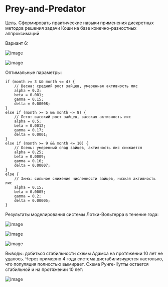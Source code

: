 # Prey-and-Predator
Цель. Сформировать практические навыки применения дискретных методов решения задачи Коши на базе
конечно-разностных аппроксимаций

Вариант 6:

![image](https://github.com/user-attachments/assets/83f8730d-5ce5-40c1-8137-3555d0707e93)

![image](https://github.com/user-attachments/assets/190f1f85-71d1-4e1b-824d-f225366ddb25)

Оптимальные параметры:

    if (month >= 3 && month <= 4) {
        // Весна: средний рост зайцев, умеренная активность лис
        alpha = 0.3;
        beta = 0.001;
        gamma = 0.15;
        delta = 0.00008;
    } 
    else if (month >= 5 && month <= 8) {
        // Лето: высокий рост зайцев, высокая активность лис
        alpha = 0.5;
        beta = 0.0012;
        gamma = 0.17;
        delta = 0.0001;
    }
    else if (month >= 9 && month <= 10) {
        // Осень: умеренный спад зайцев, активность лис снижается
        alpha = 0.25;
        beta = 0.0009;
        gamma = 0.16;
        delta = 0.00007;
    }
    else {
        // Зима: сильное снижение численности зайцев, низкая активность лис
        alpha = 0.15;
        beta = 0.0005;
        gamma = 0.2;
        delta = 0.00005;
    }

Результаты моделирования системы Лотки-Вольтерра в течение года:

![image](https://github.com/user-attachments/assets/e5b2340c-fe6d-40b6-b010-c1e2bfb6bc0c)

![image](https://github.com/user-attachments/assets/569b4798-066a-41d7-9f86-03639b02151d)

![image](https://github.com/user-attachments/assets/b658d1c5-5b23-481d-81b4-9dc4d6f292ed)


Выводы: добиться стабильности схемы Адамса на протяжении 10 лет не удалось. Через примерно 4 года система дистабилизиурется настолько, что популяция полностью вымирает. 
Схема Рунге-Кутты остается стабильной и на протяжении 10 лет:

![image](https://github.com/user-attachments/assets/a683e71a-e81d-4856-8267-93d66256171c)
